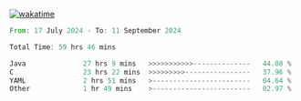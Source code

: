 [![wakatime](https://wakatime.com/badge/user/5970ac98-85fb-4bfd-a7d8-142e7d5bd274.svg)](https://wakatime.com/@5970ac98-85fb-4bfd-a7d8-142e7d5bd274)

<!--START_SECTION:waka-->

```rust
From: 17 July 2024 - To: 11 September 2024

Total Time: 59 hrs 46 mins

Java              27 hrs 9 mins   >>>>>>>>>>>--------------   44.08 %
C                 23 hrs 22 mins  >>>>>>>>>----------------   37.96 %
YAML              2 hrs 51 mins   >------------------------   04.64 %
Other             1 hr 49 mins    >------------------------   02.97 %
```

<!--END_SECTION:waka-->

